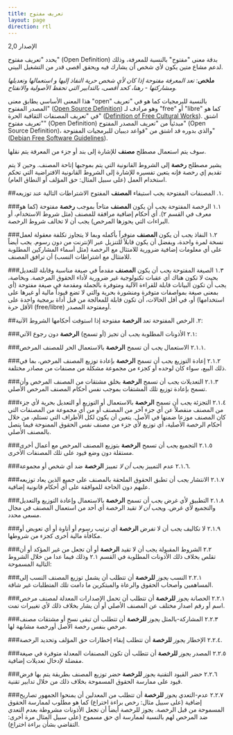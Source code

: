 ```yaml
---
title: تعريف مفتوح
layout: page
direction: rtl
---
```


الإصدار 2,0

يحدد "تعريف مفتوح" (Open Definition) بدقة معنى "مفتوح" بالنسبة للمعرفة، وذلك لدعم مشاع متين يكون لأي شخص أن يشارك فيه ويحقق أقصى قدر من التشغيل البيني.

**ملخص**: *تعد المعرفة مفتوحة إذا كان لأي شخص حرية النفاذ إليها و استعمالها وتعديلها ومشاركتها - رهنا، كحد أقصى، بالتدابير التي تحفظ الأصولية  والانفتاح.*

هذا المعنى الأساسي يطابق معنى "open" بالنسبة للبرمجيات كما هو في "تعريف المصدر المفتوح" ([Open Source Definition](http://www.opensource.org/docs/osd))  وهو مرادف لـ "free" أو "libre" كما هو في "تعريف المصنفات الثقافية الحرة" ([Definition of Free Cultural Works](http://freedomdefined.org/)). اشتق "تعريف مفتوح" (Open Definition) مبدئياً من "تعريف المصدر المفتوح" (Open Source Definition)، والذي بدوره قد اشتق من "قواعد ديبيان للبرمجيات المفتوحة" ([Debian Free Software Guidelines](http://www.debian.org/social_contract)).

سوف يتم استعمال مصطلح **مصنف** للإشارة إلى بند أو جزء من المعرفة يتم نقلها.

يشير مصطلح **رخصة** إلى الشروط القانونية التي يتم بموجبها إتاحة المصنف. وحين لا يتم تقديم إي رخصة فإنه يتعين تفسيره للإشارة إلى الشروط القانونية الافتراضية التي تحكم استخدام العمل (على سبيل المثال: حق المؤلف أو النطاق العام).

##١. المصنفات المفتوحة
يجب استيفاء **المصنف** المفتوح الاشتراطات التالية عند توزيعه.

###١.١ الرخصة المفتوحة
*يجب* أن يكون **المصنف** متاحاً بموجب **رخصة** مفتوحة (كما هو معرف في القسم ٢). أي أحكام إضافية مرافقة للمصنف (مثل شروط الاستخدام، أو البراءات التي يحوزها المرخص) يجب أن لا تخالف شروط الرخصة.

###١.٢ النفاذ
*يجب* أن يكون **المصنف** متوفراً بأكمله وبما لا يتجاوز تكلفة معقولة لعمل نسخة لمرة واحدة، ويفضل أن يكون قابلاً للتنزيل عبر الإنترنت من دون رسوم.  يجب أيضاً على أي معلومات إضافية ضرورية للامتثال مع الرخصة (مثل أسماء المشاركين المطلوبة للامتثال مع اشتراطات النسب) أن ترافق المصنف.

###١.٣ الصيغة المفتوحة
*يجب* أن يكون **المصنف** مقدماً في صيغة مناسبة وقابلة للتعديل بحيث لا تكون هناك أي عقبات تكنولوجية غير ضرورية لأداء الحقوق المرخصة. وبخاصة، يجب أن تكون البيانات قابلة للقراءة الآلية ومتوفرة بالجملة ومقدمة في صيغة مفتوحة (أي بمعنى صيغة بمواصفات متوفرة ومنشورة بحرية والتي لا تضع قيوداً مالية أو غيرها على استخدامها) أو، في أقل الحالات، أن تكون قابلة للمعالجة من قبل أداة برمجية واحدة على الأقل حرة (free/libre) أومفتوحة المصدر.

##٢. الرخص المفتوحة
تعد **الرخصة** مفتوحة إذا استوفت أحكامها الشروط الآتية:

###٢.١ الأذونات المطلوبة
*يجب* أن تجيز (أو تسمح) **الرخصة** دون رجوع الآتي:

###٢.١.١ الاستعمال
*يجب* أن تسمح **الرخصة** بالاستعمال الحر للمصنف المرخص.

###٢.١.٢ إعادة التوزيع
*يجب* أن تسمح **الرخصة** بإعادة توزيع المصنف المرخص، بما في ذلك البيع، سواء كان لوحده أو كجزء من مجموعة مشكلة من مصنفات من مصادر مختلفة. 

###٢.١.٣ التعديلات
*يجب* أن تسمح **الرخصة** بخلق مشتقات من المصنف المرخص وأن تسمح بإعادة توزيع تلك المشتقات بموجب نفس أحكام المصنف المرخص الأصلي.

###٢.١.٤ التجزئة
*يجب* أن تسمح **الرخصة** بالاستعمال أو التوزيع أو التعديل بحرية لأي جزء من المصنف منفصلاً عن أي جزء آخر من المصنف أو من أي مجموعة من المصنفات التي كان المصنف موزعا ضمنها في الأصل. يتعين أن يكون لكل الأطراف التي تستلم، من خلال أحكام الرخصة الأصلية، أي توزيع لأي جزء من مصنف نفس الحقوق الممنوحة فيما يتصل بالمصنف الأصلي.

###٢.١.٥ التجميع
*يجب* أن تسمح **الرخصة** بتوزيع المصنف المرخص مع أعمال أخرى مستقلة دون وضع قيود على تلك المصنفات الأخرى.

###٢.١.٦ عدم التمييز
*يجب أن لا* تمييز **الرخصة** ضد أي شخص أو مجموعة.

###٢.١.٧ الانتشار
*يجب* أن تطبق الحقوق الملحقة بالمصنف على جميع الذين يعاد توزيعه عليهم دون الحاجة للموافقة على أي أحكام قانونية إضافية.

###٢.١.٨ التطبيق لأي غرض
*يجب* أن تسمح **الرخصة** بالاستعمال وإعادة التوزيع والتعديل والتجميع لأي غرض. و*يجب أن لا* تقيد الرخصة أي أحد من استعمال المصنف في مجال مسعى محدد.

###٢.١.٩ لا تكاليف
*يجب* أن لا تفرض **الرخصة** أي ترتيب رسوم أو أتاوة أو أي تعويض أو مكافأة مالية أخرى كجزء من شروطها.

###٢.٢ الشروط المقبولة
يجب أن لا تقيد **الرخصة**  أو أن تجعل من غير المؤكد أو أن تقلص بخلاف ذلك الأذونات المطلوبة في القسم ٢.١ وذلك فيما عدا من خلال الشروط التالية المسموحة:

###٢.٢.١ النسب
*يجوز* **للرخصة** أن تتطلب أن يشمل توزيع المصنف النسب إلى المساهمين وأصحاب الحقوق والرعاة والمبتكرين ما دامت تلك المتطلبات غير شاقة. 

###٢.٢.١ الحصانة
*يجوز* **للرخصة** أن تتطلب أن تحمل الإصدارات المعدلة لمصنف مرخص اسم أو رقم اصدار مختلف عن المصنف الأصلي أو أن يشار بخلاف ذلك لأي تغييرات تمت.

###٢.٢.٣ المشاركة-بالمثل
*يجوز* **للرخصة** أن تتطلب أن تبقى نسخ أو مشتقات مصنف مرخص بنفس رخصة الأصل أورخصة مشابهة لها.

###٢.٢.٤ الإخطار
*يجوز* **للرخصة** أن تتطلب إبقاء إخطارات حق المؤلف وتحديد الرخصة.

###٢.٢.٥ المصدر
*يجوز* **للرخصة** أن تتطلب أن تكون المصنفات المعدلة متوفرة في صيغة مفضلة لإدخال تعديلات إضافية.

###٢.٢.٦ حضر القيود التقنية
*يجوز* **للرخصة** حضر توزيع المصنف بطريقة يتم بها فرض قيود على ممارسة الحقوق المسموحة بخلاف ذلك من خلال تدابير تقنية.

###٢.٢.٧ عدم-التعدي
*يجوز* **للرخصة** أن تتطلب من المعدلين أن يمنحوا الجمهور تصاريح إضافية (على سبيل مثال: رخص براءة اختراع) كما هو مطلوب لممارسة الحقوق المسموحة من قبل الرخصة. يجوز للرخصة أيضاً أن تجعل الأذونات مشروطة بعدم التعدي ضد المرخص لهم بالنسبة لممارسة أي حق مسموح (على سبيل المثال مرة أخرى: التقاضي بشأن براءة اختراع).

